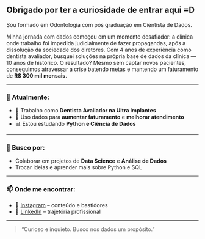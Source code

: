 ## Obrigado por ter a curiosidade de entrar aqui =D

Sou formado em Odontologia com pós graduação em Cientista de Dados.

Minha jornada com dados começou em um momento desafiador: a clínica onde trabalho foi impedida judicialmente de fazer propagandas, após a dissolução da sociedade dos diretores. Com 4 anos de experiência como dentista avaliador, busquei soluções na própria base de dados da clínica — 10 anos de histórico. O resultado? Mesmo sem captar novos pacientes, conseguimos atravessar a crise batendo metas e mantendo um faturamento de **R$ 300 mil mensais**.

---

### 💼 Atualmente:
- 🔭 Trabalho como **Dentista Avaliador na Ultra Implantes**
- 🎯 Uso dados para **aumentar faturamento** e **melhorar atendimento**
- 📊 Estou estudando **Python e Ciência de Dados**

---

### 🤝 Busco por:
- Colaborar em projetos de **Data Science** e **Análise de Dados**
- Trocar ideias e aprender mais sobre Python e SQL

---

### 📫 Onde me encontrar:
- 🎥 [Instagram](https://instagram.com/lisboarenatoo/) – conteúdo e bastidores
- 💼 [LinkedIn](https://www.linkedin.com/in/renatolisboadesouza/) – trajetória profissional

---

> “Curioso e inquieto. Busco nos dados um propósito.”
